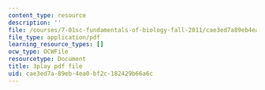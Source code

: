 ```yaml
---
content_type: resource
description: ''
file: /courses/7-01sc-fundamentals-of-biology-fall-2011/cae3ed7a89eb4ea0bf2c182429b66a6c_TnpCMgtDPgk.pdf
file_type: application/pdf
learning_resource_types: []
ocw_type: OCWFile
resourcetype: Document
title: 3play pdf file
uid: cae3ed7a-89eb-4ea0-bf2c-182429b66a6c
---
```

